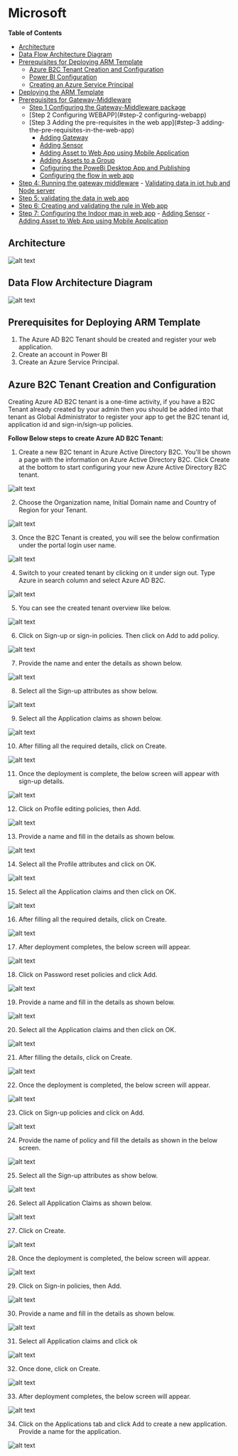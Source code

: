 # Microsoft

**Table of Contents** 

- [Architecture](#architecture)
- [Data Flow Architecture Diagram](#data-flow-architecture-diagram)
- [Prerequisites for Deploying ARM Template](#prerequisites-for-deploying-arm-template)
    - [Azure B2C Tenant Creation and Configuration](#azure-b2c-tenant-creation-and-configuration)
	- [	Power BI Configuration](#power-bi-configuration)
	- [Creating an Azure Service Principal](#creating-an-azure-service-principal)
- [Deploying the ARM Template](#deploying-the-arm-template)
- [Prerequisites for Gateway-Middleware](#prerequisites-for-gateway-middleware)
     - [Step 1 Configuring the Gateway-Middleware package](#configuring-the-gateway-middleware-package)
     - [Step 2 Configuring WEBAPP](#step-2 configuring-webapp)
     - [Step 3 Adding the pre-requisites in the web app](#step-3 adding-the-pre-requisites-in-the-web-app)
		- [Adding Gateway](#adding-gateway)
		- [Adding Sensor](#adding-sensor)
		- [Adding Asset to Web App using Mobile Application](#adding-asset-to-Web-app-using-mobile-application)
		- [Adding Assets to a Group](#adding-assets-to-a-group)
		- [Cofiguring the PoweBi Desktop App and Publishing](#cofiguring-the-powebi-desktop-app-and-publishing)
		- [Configuring the flow in web app](#configuring-the-flow-in-web-app)
- [Step 4: Running the gateway middleware](#step-4:running-the-gateway-middleware)
		- [Validating data in iot hub and Node server](#validating-data-in-iot-hub-and-node-server)
- [Step 5: validating the data in web app](step-5:validating-the-data-in-web-app)
- [Step 6: Creating and validating the rule in Web app](#step-6:creating-and-validating-the-rule-in-web-app)
- [Step 7: Configuring the Indoor map in web app](#step-7:configuring-the-indoor-map-in-web-app)
		- [Adding Sensor](#adding-sensor)
		- [Adding Asset to Web App using Mobile Application](#adding-asset-to-Web-app-using-mobile-application)









## Architecture

![alt text](https://raw.githubusercontent.com/sysgain/ams-iot/core_components/images/Architecture_Diagram.jpg?token=AT3nZlb0JsizUqjXdO1PcEpvhJZyyafVks5a9UmOwA%3D%3D)

## Data Flow Architecture Diagram

![alt text](https://raw.githubusercontent.com/sysgain/ams-iot/core_components/images/DataflowArchitectureDiagram.jpg?token=AT3nZlYe4LDYIaQk2p3xFGtgZ8nczgf8ks5a9UnUwA%3D%3D)

## Prerequisites for Deploying ARM Template

  1. The Azure AD B2C Tenant should be created and register your web application. 
  2. Create an account in Power BI 
  3. Create an Azure Service Principal. 

## Azure B2C Tenant Creation and Configuration   

Creating Azure AD B2C tenant is a one-time activity, if you have a B2C Tenant already created by your admin then you should be added into that tenant as Global Administrator to register your app to get the B2C tenant id, application id and sign-in/sign-up policies.  

**Follow Below steps to create Azure AD B2C Tenant:**

1. Create a new B2C tenant in Azure Active Directory B2C. You'll be shown a page with the information on Azure Active Directory B2C. Click Create at the bottom to start configuring your new Azure Active Directory B2C tenant.

![alt text](https://raw.githubusercontent.com/sysgain/ams-iot/core_components/images/1.png?token=AT3nZh7xYeK7ChLfgDAyOGibJKGw_Kj1ks5a9WAXwA%3D%3D)

2. Choose the Organization name, Initial Domain name and Country of Region for your Tenant. 

![alt text](https://raw.githubusercontent.com/sysgain/ams-iot/core_components/images/2.png?token=AT3nZjL5Bs8aemZ5zz0Mp0qdY0hTQHyyks5a9WBhwA%3D%3D)

3. Once the B2C Tenant is created, you will see the below confirmation under the portal login user name.

![alt text](https://raw.githubusercontent.com/sysgain/ams-iot/core_components/images/3.png?token=AT3nZqM1TMLN2Uop00yGy-ohVKNvYTfEks5a9WB4wA%3D%3D)

4. Switch to your created tenant by clicking on it under sign out. Type Azure in search column and select Azure AD B2C.

![alt text](https://raw.githubusercontent.com/sysgain/ams-iot/core_components/images/4.png?token=AT3nZlLzXHPbCwmaWtxxkAzHphdz9X4cks5a9WCOwA%3D%3D)

5. You can see the created tenant overview like below.

![alt text](https://github.com/sysgain/ams-iot/raw/core_components/images/5.png)

6.	Click on Sign-up or sign-in policies. Then click on Add to add policy.

![alt text](https://github.com/sysgain/ams-iot/raw/core_components/images/6.png)

7.	Provide the name and enter the details as shown below.

![alt text](https://github.com/sysgain/ams-iot/raw/core_components/images/7.png)

8.	Select all the Sign-up attributes as show below.

![alt text](https://github.com/sysgain/ams-iot/raw/core_components/images/8.png)

9.	Select all the Application claims as shown below.

![alt text](https://github.com/sysgain/ams-iot/raw/core_components/images/9.png)

10.	After filling all the required details, click on Create.

![alt text](https://github.com/sysgain/ams-iot/raw/core_components/images/10.png)

11.	Once the deployment is complete, the below screen will appear with sign-up details.

![alt text](https://github.com/sysgain/ams-iot/raw/core_components/images/11.png)

12.	Click on Profile editing policies, then Add.

![alt text](https://github.com/sysgain/ams-iot/raw/core_components/images/12.png)

13. Provide a name and fill in the details as shown below.

![alt text](https://github.com/sysgain/ams-iot/raw/core_components/images/13.png)

14. Select all the Profile attributes and click on OK.

![alt text](https://github.com/sysgain/ams-iot/raw/core_components/images/14.png)

15. Select all the Application claims and then click on OK.

![alt text](https://github.com/sysgain/ams-iot/raw/core_components/images/15.png)

16. After filling all the required details, click on Create.

![alt text](https://github.com/sysgain/ams-iot/raw/core_components/images/16.png)

17. After deployment completes, the below screen will appear.

![alt text](https://github.com/sysgain/ams-iot/raw/core_components/images/17.png)

18. Click on Password reset policies and click Add.

![alt text](https://github.com/sysgain/ams-iot/raw/core_components/images/18.png)

19. Provide a name and fill in the details as shown below.

![alt text](https://github.com/sysgain/ams-iot/raw/core_components/images/19.png)

20. Select all the Application claims and then click on OK.

![alt text](https://github.com/sysgain/ams-iot/raw/core_components/images/20.png)

21. After filling the details, click on Create.

![alt text](https://github.com/sysgain/ams-iot/raw/core_components/images/21.png)

22. Once the deployment is completed, the below screen will appear.

![alt text](https://github.com/sysgain/ams-iot/raw/core_components/images/22.png)

23. Click on Sign-up policies and click on Add.

![alt text](https://github.com/sysgain/ams-iot/raw/core_components/images/23.png)

24. Provide the name of policy and fill the details as shown in the below screen.

![alt text](https://github.com/sysgain/ams-iot/raw/core_components/images/24.png)

25. Select all the Sign-up attributes as show below.

![alt text](https://github.com/sysgain/ams-iot/raw/core_components/images/25.png)

26. Select all Application Claims as shown below.

![alt text](https://github.com/sysgain/ams-iot/raw/core_components/images/26.png)

27. Click on Create.

![alt text](https://github.com/sysgain/ams-iot/raw/core_components/images/27.png)

28. Once the deployment is completed, the below screen will appear.

![alt text](https://github.com/sysgain/ams-iot/raw/core_components/images/28.png)

29. Click on Sign-in policies, then Add.

![alt text](https://github.com/sysgain/ams-iot/raw/core_components/images/29.png)

30. Provide a name and fill in the details as shown below.

![alt text](https://github.com/sysgain/ams-iot/raw/core_components/images/30.png)

31. Select all Application claims and click ok

![alt text](https://github.com/sysgain/ams-iot/raw/core_components/images/31.png)

32. Once done, click on Create.

![alt text](https://github.com/sysgain/ams-iot/raw/core_components/images/32.png)

33. After deployment completes, the below screen will appear.

![alt text](https://github.com/sysgain/ams-iot/raw/core_components/images/33.png)

34. Click on the Applications tab and click Add to create a new application. Provide a name for the application.

![alt text](https://github.com/sysgain/ams-iot/raw/core_components/images/34.png)

